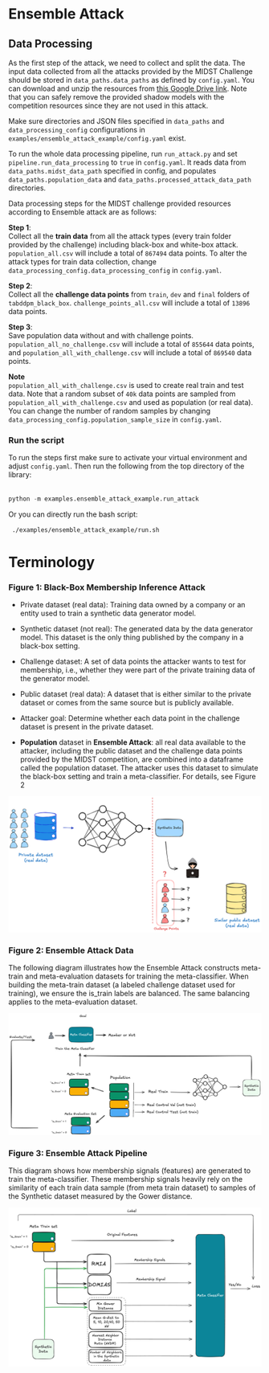 # Ensemble Attack

## Data Processing
As the first step of the attack, we need to collect and split the data. The input data collected from all the attacks provided by the MIDST Challenge should be stored in `data_paths.data_paths` as defined by `config.yaml`. You can download and unzip the resources from [this Google Drive link](https://drive.google.com/drive/folders/1rmJ_E6IzG25eCL3foYAb2jVmAstXktJ1?usp=drive_link). Note that you can safely remove the provided shadow models with the competition resources since they are not used in this attack.

Make sure directories and JSON files specified in `data_paths` and  `data_processing_config` configurations in `examples/ensemble_attack_example/config.yaml` exist.

To run the whole data processing pipeline, run `run_attack.py` and set `pipeline.run_data_processing` to `true` in `config.yaml`. It reads data from `data_paths.midst_data_path` specified in config, and populates `data_paths.population_data` and `data_paths.processed_attack_data_path` directories.

Data processing steps for the MIDST challenge provided resources according to Ensemble attack are as follows:

**Step 1**:   
Collect all the **train data** from all the attack types (every train folder provided by the challenge) including black-box and white-box attack. `population_all.csv` will include a total of `867494` data points. To alter the attack types for train data collection, change `data_processing_config.data_processing_config` in `config.yaml`.

**Step 2**:  
 Collect all the **challenge data points** from `train`, `dev` and `final` folders of `tabddpm_black_box`.  `challenge_points_all.csv` will include a total of `13896` data points.

**Step 3**:  
 Save population data without and with challenge points. `population_all_no_challenge.csv` will include a total of `855644` data points, and `population_all_with_challenge.csv` will include a total of `869540` data points.

**Note**  
`population_all_with_challenge.csv` is used to create real train and test data. Note that a random subset of `40k` data points are sampled from `population_all_with_challenge.csv` and used as population (or real data). You can change the number of random samples by changing `data_processing_config.population_sample_size` in `config.yaml`.

### Run the script
To run the steps first make sure to activate your virtual environment and adjust `config.yaml`. Then run the following from the top directory of the library:


```python

python -m examples.ensemble_attack_example.run_attack

```

Or you can directly run the bash script:

```bash
 ./examples/ensemble_attack_example/run.sh
```


# Terminology

### Figure 1: Black-Box Membership Inference Attack
- Private dataset (real data): Training data owned by a company or an entity used to train a synthetic data generator model. 

- Synthetic dataset (not real): The generated data by the data generator model. This dataset is the only thing published by the company in a black-box setting.

- Challenge dataset: A set of data points the attacker wants to test for membership, i.e., whether they were part of the private training data of the generator model.

- Public dataset (real data): A dataset that is either similar to the private dataset or comes from the same source but is publicly available.

- Attacker goal: Determine whether each data point in the challenge dataset is present in the private dataset.

- **Population** dataset in **Ensemble Attack**: all real data available to the attacker, including the public dataset and the challenge data points provided by the MIDST competition, are combined into a dataframe called the population dataset. The attacker uses this dataset to simulate the black-box setting and train a meta-classifier. For details, see Figure 2

![Membership Inference Attack Diagram](readme_images/membership_inference.png)


### Figure 2: Ensemble Attack Data
The following diagram illustrates how the Ensemble Attack constructs meta-train and meta-evaluation datasets for training the meta-classifier.
When building the meta-train dataset (a labeled challenge dataset used for training), we ensure the is_train labels are balanced. The same balancing applies to the meta-evaluation dataset. 

![Ensemble Attack Data Diagram](readme_images/ensemble_attack_data.png)


### Figure 3: Ensemble Attack Pipeline
This diagram shows how membership signals (features) are generated to train the meta-classifier. These membership signals heavily rely on the similarity of each train data sample (from meta train dataset) to samples of the Synthetic dataset measured by the Gower distance.

![Ensemble Attack Pipeline Diagram](readme_images/ensemble_pipeline.png)